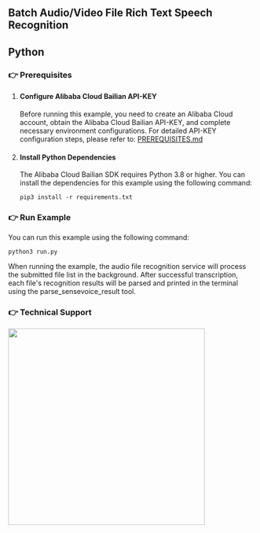 [comment]: # (title and brief introduction of the sample)
## Batch Audio/Video File Rich Text Speech Recognition
## Python

[comment]: # (prerequisites)
### :point_right: Prerequisites

1. #### Configure Alibaba Cloud Bailian API-KEY

    Before running this example, you need to create an Alibaba Cloud account, obtain the Alibaba Cloud Bailian API-KEY, and complete necessary environment configurations. For detailed API-KEY configuration steps, please refer to: [PREREQUISITES.md](../../../../PREREQUISITES.md)

2. #### Install Python Dependencies

    The Alibaba Cloud Bailian SDK requires Python 3.8 or higher. You can install the dependencies for this example using the following command:
    ```commandline
    pip3 install -r requirements.txt
    ```

[comment]: # (how to run the sample and expected results)
### :point_right: Run Example
You can run this example using the following command:

```commandline
python3 run.py
```

When running the example, the audio file recognition service will process the submitted file list in the background. After successful transcription, each file's recognition results will be parsed and printed in the terminal using the parse_sensevoice_result tool.


[comment]: # (technical support of the sample)
### :point_right: Technical Support
<img src="https://dashscope.oss-cn-beijing.aliyuncs.com/samples/audio/group-en.png" width="400"/>

